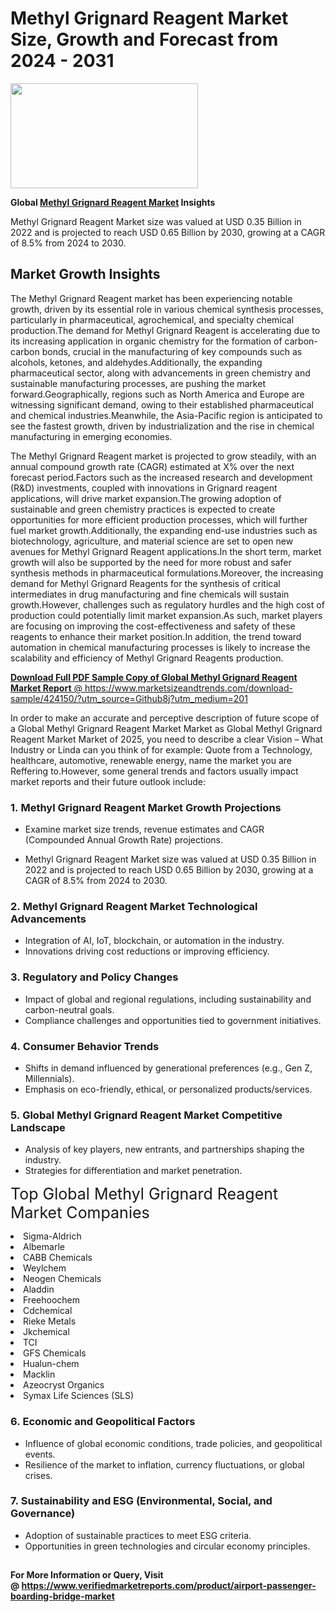 <H1>Methyl Grignard Reagent Market Size, Growth and Forecast from 2024 - 2031</H1><img class="aligncenter size-medium wp-image-584254" src="https://thirdeyenews.in/wp-content/uploads/2024/09/Global-Market-Research-300x168.jpeg" alt="" width="300" height="168" /><p><strong>Global&nbsp;<a href="https://www.marketsizeandtrends.com/download-sample/424150/?utm_source=Github8j?utm_medium=201">Methyl Grignard Reagent Market</a> Insights</strong></p><p>Methyl Grignard Reagent Market size was valued at USD 0.35 Billion in 2022 and is projected to reach USD 0.65 Billion by 2030, growing at a CAGR of 8.5% from 2024 to 2030.</p><p><h2>Market Growth Insights</h2> The Methyl Grignard Reagent market has been experiencing notable growth, driven by its essential role in various chemical synthesis processes, particularly in pharmaceutical, agrochemical, and specialty chemical production.The demand for Methyl Grignard Reagent is accelerating due to its increasing application in organic chemistry for the formation of carbon-carbon bonds, crucial in the manufacturing of key compounds such as alcohols, ketones, and aldehydes.Additionally, the expanding pharmaceutical sector, along with advancements in green chemistry and sustainable manufacturing processes, are pushing the market forward.Geographically, regions such as North America and Europe are witnessing significant demand, owing to their established pharmaceutical and chemical industries.Meanwhile, the Asia-Pacific region is anticipated to see the fastest growth, driven by industrialization and the rise in chemical manufacturing in emerging economies.<p><a href="sample-download-link"></a></p> The Methyl Grignard Reagent market is projected to grow steadily, with an annual compound growth rate (CAGR) estimated at X% over the next forecast period.Factors such as the increased research and development (R&D) investments, coupled with innovations in Grignard reagent applications, will drive market expansion.The growing adoption of sustainable and green chemistry practices is expected to create opportunities for more efficient production processes, which will further fuel market growth.Additionally, the expanding end-use industries such as biotechnology, agriculture, and material science are set to open new avenues for Methyl Grignard Reagent applications.In the short term, market growth will also be supported by the need for more robust and safer synthesis methods in pharmaceutical formulations.Moreover, the increasing demand for Methyl Grignard Reagents for the synthesis of critical intermediates in drug manufacturing and fine chemicals will sustain growth.However, challenges such as regulatory hurdles and the high cost of production could potentially limit market expansion.As such, market players are focusing on improving the cost-effectiveness and safety of these reagents to enhance their market position.In addition, the trend toward automation in chemical manufacturing processes is likely to increase the scalability and efficiency of Methyl Grignard Reagents production.<p><a href="get-more-link"></p><p><span class=""><strong>Download Full PDF Sample Copy of Global Methyl Grignard Reagent Market Report</strong> @ <a href="https://www.marketsizeandtrends.com/download-sample/424150/?utm_source=Github8j?utm_medium=201" target="_blank">https://www.marketsizeandtrends.com/download-sample/424150/?utm_source=Github8j?utm_medium=201</a></span></p><p>In order to make an accurate and perceptive description of future scope of a Global&nbsp;Methyl Grignard Reagent Market Market as Global&nbsp;Methyl Grignard Reagent Market Market of 2025, you need to describe a clear Vision &ndash; What Industry or Linda can you think of for example: Quote from a Technology, healthcare, automotive, renewable energy, name the market you are Reffering to.However, some general trends and factors usually impact market reports and their future outlook include:</p><h3>1.&nbsp;<strong>Methyl Grignard Reagent Market Growth Projections</strong></h3><ul><li>Examine market size trends, revenue estimates and CAGR (Compounded Annual Growth Rate) projections.</li><li><p>Methyl Grignard Reagent Market size was valued at USD 0.35 Billion in 2022 and is projected to reach USD 0.65 Billion by 2030, growing at a CAGR of 8.5% from 2024 to 2030.</p></li></ul><h3>2.&nbsp;<strong>Methyl Grignard Reagent Market Technological Advancements</strong></h3><ul><li>Integration of AI, IoT, blockchain, or automation in the industry.</li><li>Innovations driving cost reductions or improving efficiency.</li></ul><h3>3.&nbsp;<strong>Regulatory and Policy Changes</strong></h3><ul><li>Impact of global and regional regulations, including sustainability and carbon-neutral goals.</li><li>Compliance challenges and opportunities tied to government initiatives.</li></ul><h3>4.&nbsp;<strong>Consumer Behavior Trends</strong></h3><ul><li>Shifts in demand influenced by generational preferences (e.g., Gen Z, Millennials).</li><li>Emphasis on eco-friendly, ethical, or personalized products/services.</li></ul><h3>5.&nbsp;<strong>Global Methyl Grignard Reagent Market Competitive Landscape</strong></h3><ul><li>Analysis of key players, new entrants, and partnerships shaping the industry.</li><li>Strategies for differentiation and market penetration.</li></ul><p data-pm-slice="1 1 []"><span style="color: inherit; font-family: inherit; font-size: 25px;">Top Global Methyl Grignard Reagent Market Companies</span></p><div class="" data-test-id=""><p><li>Sigma-Aldrich</li><li> Albemarle</li><li> CABB Chemicals</li><li> Weylchem</li><li> Neogen Chemicals</li><li> Aladdin</li><li> Freehoochem</li><li> Cdchemical</li><li> Rieke Metals</li><li> Jkchemical</li><li> TCI</li><li> GFS Chemicals</li><li> Hualun-chem</li><li> Macklin</li><li> Azeocryst Organics</li><li> Symax Life Sciences (SLS)</li></p></div><h3>6.&nbsp;<strong>Economic and Geopolitical Factors</strong></h3><ul><li>Influence of global economic conditions, trade policies, and geopolitical events.</li><li>Resilience of the market to inflation, currency fluctuations, or global crises.</li></ul><h3>7.&nbsp;<strong>Sustainability and ESG (Environmental, Social, and Governance)</strong></h3><ul><li>Adoption of sustainable practices to meet ESG criteria.</li><li>Opportunities in green technologies and circular economy principles.</li></ul><h2><strong style="font-size: 14px;">For More Information or Query, Visit @&nbsp;</strong><a style="background-color: #ffffff; font-size: 14px;" href="https://www.marketsizeandtrends.com/report/methyl-grignard-reagent-market/" target="_blank">https://www.verifiedmarketreports.com/product/airport-passenger-boarding-bridge-market</a></h2>